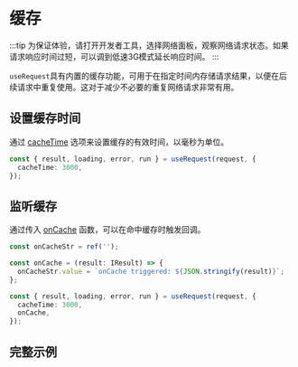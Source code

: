 # 缓存
:::tip
为保证体验，请打开开发者工具，选择网络面板，观察网络请求状态。如果请求响应时间过短，可以调到低速3G模式延长响应时间。
:::

`useRequest`具有内置的缓存功能，可用于在指定时间内存储请求结果，以便在后续请求中重复使用。这对于减少不必要的重复网络请求非常有用。

## 设置缓存时间
通过 [cacheTime](../api#cachetime) 选项来设置缓存的有效时间，以毫秒为单位。
```ts
const { result, loading, error, run } = useRequest(request, {
  cacheTime: 3000,
});
```

## 监听缓存
通过传入 [onCache](../api#oncache) 函数，可以在命中缓存时触发回调。
```ts
const onCacheStr = ref('');

const onCache = (result: IResult) => {
  onCacheStr.value = `onCache triggered: ${JSON.stringify(result)}`;
};

const { result, loading, error, run } = useRequest(request, {
  cacheTime: 3000,
  onCache,
});
```

## 完整示例
<demo src="../components/cache.vue"></demo>
